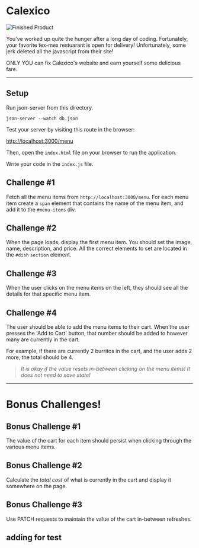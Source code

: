 # Calexico

![Finished Product](./assets/finished-project.png "Finished Product")

You've worked up quite the hunger after a long day of coding. Fortunately, your favorite tex-mex restuarant is open for delivery! Unfortunately, some jerk deleted all the javascript from their site!

ONLY YOU can fix Calexico's website and earn yourself some delicious fare.

---

## Setup

Run json-server from this directory.

```
json-server --watch db.json
```

Test your server by visiting this route in the browser:

[http://localhost:3000/menu](http://localhost:3000/menu)

Then, open the `index.html` file on your browser to run the application.

Write your code in the `index.js` file.



## Challenge #1
Fetch all the menu items from `http://localhost:3000/menu`. For each menu item create a `span` element that contains the name of the menu item, and add it to the `#menu-items` div.

## Challenge #2
When the page loads, display the first menu item. You should set the image, name, description, and price. All the correct elements to set are located in the `#dish` `section` element.

## Challenge #3
When the user clicks on the menu items on the left, they should see all the details for that specific menu item.

## Challenge #4
The user should be able to add the menu items to their cart. When the user presses the 'Add to Cart' button, that number should be added to however many are currently in the cart.

For example, if there are currently 2 burritos in the cart, and the user adds 2 more, the total should be 4.

> *It is okay if the value resets in-between clicking on the menu items! It does not need to save state!*
---
# Bonus Challenges!

## Bonus Challenge #1
The value of the cart for each item should persist when clicking through the various menu items.

## Bonus Challenge #2 
Calculate the *total cost* of what is currently in the cart and display it somewhere on the page.

## Bonus Challenge #3
Use PATCH requests to maintain the value of the cart in-between refreshes.

## adding for test
